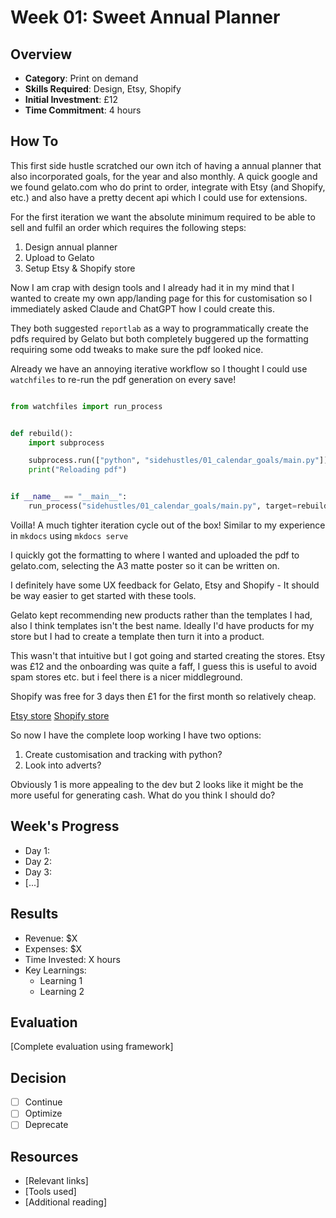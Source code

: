 # Week 01: Sweet Annual Planner

## Overview

- **Category**: Print on demand
- **Skills Required**: Design, Etsy, Shopify
- **Initial Investment**: £12
- **Time Commitment**: 4 hours

## How To

This first side hustle scratched our own itch of having a annual planner that also incorporated goals, for the year and also monthly.
A quick google and we found gelato.com who do print to order, integrate with Etsy (and Shopify, etc.) and also have a pretty decent api which I could use for extensions.

For the first iteration we want the absolute minimum required to be able to sell and fulfil an order which requires the following steps:

1. Design annual planner
2. Upload to Gelato
3. Setup Etsy & Shopify store

Now I am crap with design tools and I already had it in my mind that I wanted to create my own app/landing page for this for customisation so I immediately asked Claude and ChatGPT how I could create this.

They both suggested `reportlab` as a way to programmatically create the pdfs required by Gelato but both completely buggered up the formatting requiring some odd tweaks to make sure the pdf looked nice.

Already we have an annoying iterative workflow so I thought I could use `watchfiles` to re-run the pdf generation on every save!

```python

from watchfiles import run_process


def rebuild():
    import subprocess

    subprocess.run(["python", "sidehustles/01_calendar_goals/main.py"])
    print("Reloading pdf")


if __name__ == "__main__":
    run_process("sidehustles/01_calendar_goals/main.py", target=rebuild)

```

Voilla! A much tighter iteration cycle out of the box! Similar to my experience in `mkdocs` using `mkdocs serve`

I quickly got the formatting to where I wanted and uploaded the pdf to gelato.com, selecting the A3 matte poster so it can be written on.

I definitely have some UX feedback for Gelato, Etsy and Shopify - It should be way easier to get started with these tools.

Gelato kept recommending new products rather than the templates I had, also I think templates isn't the best name. Ideally I'd have products for my store but I had to create a template then turn it into a product.

This wasn't that intuitive but I got going and started creating the stores. Etsy was £12 and the onboarding was quite a faff, I guess this is useful to avoid spam stores etc. but i feel there is a nicer middleground.

Shopify was free for 3 days then £1 for the first month so relatively cheap.

[Etsy store](https://www.etsy.com/shop/SweetAnnualPlanner?ref=dashboard-header)
[Shopify store](https://3y80v2-a3.myshopify.com/)

So now I have the complete loop working I have two options:

1. Create customisation and tracking with python?
2. Look into adverts?

Obviously 1 is more appealing to the dev but 2 looks like it might be the more useful for generating cash. What do you think I should do?

## Week's Progress

- Day 1:
- Day 2:
- Day 3:
- [...]

## Results

- Revenue: $X
- Expenses: $X
- Time Invested: X hours
- Key Learnings:
  - Learning 1
  - Learning 2

## Evaluation

[Complete evaluation using framework]

## Decision

- [ ] Continue
- [ ] Optimize
- [ ] Deprecate

## Resources

- [Relevant links]
- [Tools used]
- [Additional reading]
